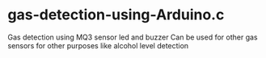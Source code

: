 # gas-detection-using-Arduino.c

Gas detection using MQ3 sensor led and buzzer
Can be used for other gas sensors for other purposes like alcohol level detection 
